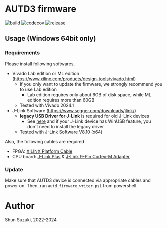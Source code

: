 # AUTD3 firmware

![build](https://github.com/shinolab/autd3-firmware/workflows/build/badge.svg)
[![codecov](https://codecov.io/gh/shinolab/autd3-firmware/graph/badge.svg?precision=2)](https://codecov.io/gh/shinolab/autd3-firmware)
[![release](https://img.shields.io/github/v/release/shinolab/autd3-firmware)](https://github.com/shinolab/autd3-firmware/releases/latest)

## Usage (Windows 64bit only)

### Requirements

Please install following softwares.

* Vivado Lab edition or ML edition (https://www.xilinx.com/products/design-tools/vivado.html)
    * If you only want to update the firmware, we strongly recommend you to use Lab edition
        * Lab edition requires only about 6GB of disk space, while ML edition requires more than 60GB
    * Tested with Vivado 2024.1
* J-Link Software (https://www.segger.com/downloads/jlink/)
    * **legacy USB Driver for J-Link** is required for old J-Link devices
        * See [here](https://wiki.segger.com/J-Link_Model_Overview) and if your J-Link device has WinUSB feature, you don't need to install the legacy driver
    * Tested with J-Link Software V8.10 (x64)

Also, the following cables are required

* FPGA: [XILINX Platform Cable](https://www.xilinx.com/products/boards-and-kits/hw-usb-ii-g.html)
* CPU board: [J-Link Plus](https://www.segger.com/products/debug-probes/j-link/models/j-link-plus/) & [J-Link 9-Pin Cortex-M Adapter](https://www.segger-pocjapan.com/j-link-9-pin-cortex-m-adapter)

### Update

Make sure that AUTD3 device is connected via appropriate cables and power on. Then, run `autd_firmware_writer.ps1` from powershell.

# Author

Shun Suzuki, 2022-2024
